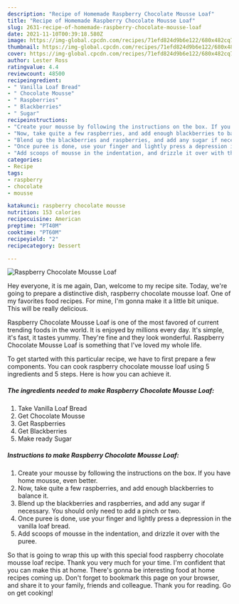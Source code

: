 ```yaml
---
description: "Recipe of Homemade Raspberry Chocolate Mousse Loaf"
title: "Recipe of Homemade Raspberry Chocolate Mousse Loaf"
slug: 2631-recipe-of-homemade-raspberry-chocolate-mousse-loaf
date: 2021-11-10T00:39:18.580Z
image: https://img-global.cpcdn.com/recipes/71efd824d9b6e122/680x482cq70/raspberry-chocolate-mousse-loaf-recipe-main-photo.jpg
thumbnail: https://img-global.cpcdn.com/recipes/71efd824d9b6e122/680x482cq70/raspberry-chocolate-mousse-loaf-recipe-main-photo.jpg
cover: https://img-global.cpcdn.com/recipes/71efd824d9b6e122/680x482cq70/raspberry-chocolate-mousse-loaf-recipe-main-photo.jpg
author: Lester Ross
ratingvalue: 4.4
reviewcount: 48500
recipeingredient:
- " Vanilla Loaf Bread"
- " Chocolate Mousse"
- " Raspberries"
- " Blackberries"
- " Sugar"
recipeinstructions:
- "Create your mousse by following the instructions on the box. If you have home mousse, even better."
- "Now, take quite a few raspberries, and add enough blackberries to balance it."
- "Blend up the blackberries and raspberries, and add any sugar if necessary. You should only need to add a pinch or two."
- "Once puree is done, use your finger and lightly press a depression in the vanilla loaf bread."
- "Add scoops of mousse in the indentation, and drizzle it over with the puree."
categories:
- Recipe
tags:
- raspberry
- chocolate
- mousse

katakunci: raspberry chocolate mousse 
nutrition: 153 calories
recipecuisine: American
preptime: "PT40M"
cooktime: "PT60M"
recipeyield: "2"
recipecategory: Dessert

---
```



![Raspberry Chocolate Mousse Loaf](https://img-global.cpcdn.com/recipes/71efd824d9b6e122/680x482cq70/raspberry-chocolate-mousse-loaf-recipe-main-photo.jpg)

Hey everyone, it is me again, Dan, welcome to my recipe site. Today, we're going to prepare a distinctive dish, raspberry chocolate mousse loaf. One of my favorites food recipes. For mine, I'm gonna make it a little bit unique. This will be really delicious.

Raspberry Chocolate Mousse Loaf is one of the most favored of current trending foods in the world. It is enjoyed by millions every day. It's simple, it's fast, it tastes yummy. They're fine and they look wonderful. Raspberry Chocolate Mousse Loaf is something that I've loved my whole life.




To get started with this particular recipe, we have to first prepare a few components. You can cook raspberry chocolate mousse loaf using 5 ingredients and 5 steps. Here is how you can achieve it.

<!--inarticleads1-->

##### The ingredients needed to make Raspberry Chocolate Mousse Loaf:

1. Take  Vanilla Loaf Bread
1. Get  Chocolate Mousse
1. Get  Raspberries
1. Get  Blackberries
1. Make ready  Sugar




<!--inarticleads2-->

##### Instructions to make Raspberry Chocolate Mousse Loaf:

1. Create your mousse by following the instructions on the box. If you have home mousse, even better.
1. Now, take quite a few raspberries, and add enough blackberries to balance it.
1. Blend up the blackberries and raspberries, and add any sugar if necessary. You should only need to add a pinch or two.
1. Once puree is done, use your finger and lightly press a depression in the vanilla loaf bread.
1. Add scoops of mousse in the indentation, and drizzle it over with the puree.




So that is going to wrap this up with this special food raspberry chocolate mousse loaf recipe. Thank you very much for your time. I'm confident that you can make this at home. There's gonna be interesting food at home recipes coming up. Don't forget to bookmark this page on your browser, and share it to your family, friends and colleague. Thank you for reading. Go on get cooking!
